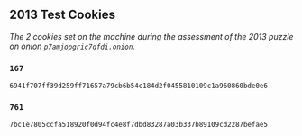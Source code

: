 ## 2013 Test Cookies
_The 2 cookies set on the machine during the assessment of the 2013 puzzle on onion `p7amjopgric7dfdi.onion`._

### `167`

```
6941f707ff39d259ff71657a79cb6b54c184d2f0455810109c1a960860bde0e6
```

### `761`

```
7bc1e7805ccfa518920f0d94fc4e8f7dbd83287a03b337b89109cd2287befae5
```
